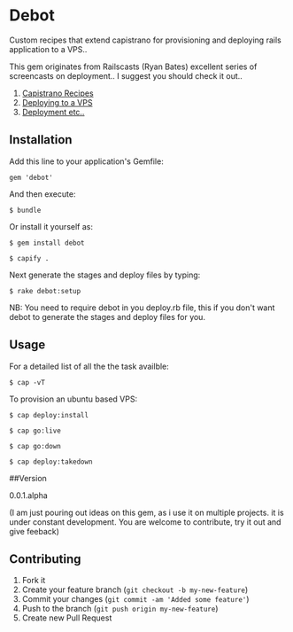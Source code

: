 # Debot

Custom recipes that extend capistrano for provisioning and deploying rails application to a VPS..

This gem originates from Railscasts (Ryan Bates) excellent series of screencasts on deployment.. I
 suggest you should check it out..

1. [Capistrano Recipes](http://railscasts.com/episodes/337-capistrano-recipes)
2. [Deploying to a VPS](http://railscasts.com/episodes/335-deploying-to-a-vps)
3. [Deployment etc..](http://railscasts.com/?tag_id=21)

## Installation

Add this line to your application's Gemfile:

    gem 'debot'

And then execute:

    $ bundle

Or install it yourself as:

    $ gem install debot
    
    $ capify .
    
Next generate the stages and deploy files by typing:

    $ rake debot:setup
    
NB: You need to require debot in you deploy.rb file, this if you don't want debot to generate the stages and deploy files for you.


## Usage
For a detailed list of all the the task availble:

    $ cap -vT

To provision an ubuntu based VPS:

    $ cap deploy:install

    $ cap go:live

    $ cap go:down

    $ cap deploy:takedown

##Version

0.0.1.alpha

(I am just pouring out ideas on this gem, as i use it on multiple projects. it is under constant development. You are welcome to contribute, try it out and give feeback)

## Contributing

1. Fork it
2. Create your feature branch (`git checkout -b my-new-feature`)
3. Commit your changes (`git commit -am 'Added some feature'`)
4. Push to the branch (`git push origin my-new-feature`)
5. Create new Pull Request
